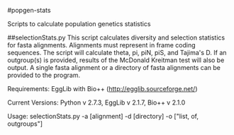 #popgen-stats

Scripts to calculate population genetics statistics

##selectionStats.py
This script calculates diversity and selection statistics for fasta alignments. Alignments must represent in frame coding sequences. The script will calculate theta, pi, piN, piS, and Tajima's D. If an outgroup(s) is provided, results of the McDonald Kreitman test will also be output. A single fasta alignment or a directory of fasta alignments can be provided to the program.

Requirements: EggLib with Bio++ (http://egglib.sourceforge.net/)

Current Versions: Python v 2.7.3, EggLib v 2.1.7, Bio++ v 2.1.0

Usage:
selectionStats.py -a [alignment] -d [directory] -o ["list, of, outgroups"]


